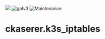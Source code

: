 [![](https://img.shields.io/travis/com/ckaserer/ansible-role-k3s-iptables/master?style=flat-square)](https://travis-ci.com/ckaserer/ansible-role-k3s-iptables)
![gplv3](https://img.shields.io/badge/license-GPL%20v3.0-brightgreen.svg?style=flat-square)
![Maintenance](https://img.shields.io/maintenance/yes/2021?style=flat-square)

# ckaserer.k3s_iptables